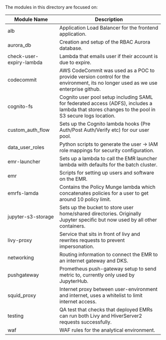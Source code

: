The modules in this directory are focused on:

Module Name | Description
------------|------------
alb | Application Load Balancer for the frontend application.
aurora_db | Creation and setup of the RBAC Aurora database.
check-user-expiry-lambda | Lambda that emails user if their account is due to expire.
codecommit | AWS CodeCommit was used as a POC to provide version control for the environment, its no longer used as we use enterprise github.
cognito-fs | Cognito user pool setup including SAML for federated access (ADFS), includes a lambda that stores changes to the pool in S3 secure logs location.
custom_auth_flow | Sets up the Cognito lambda hooks (Pre Auth/Post Auth/Verify etc) for our user pool.
data_user_roles | Python scripts to generate the user -> IAM role mappings for security configuration.
emr-launcher | Sets up a lambda to call the EMR launcher lambda with defaults for the batch cluster.
emr | Scripts for setting up users and software on the EMR.
emrfs-lamda | Contains the Policy Munge lambda which concatenates policies for a user to get around 10 policy limit.
jupyter-s3-storage | Sets up the bucket to store user home/shared directories. Originally Jupyter specific but now used by all other containers.
livy-proxy | Service that sits in front of livy and rewrites requests to prevent impersonation.
networking | Routing information to connect the EMR to an internet gateway and DKS.
pushgateway | Prometheus push-gateway setup to send metric to, currently only used by JupyterHub.
squid_proxy | Internet proxy between user-environment and internet, uses a whitelist to limit internet access.
testing | QA test that checks that deployed EMRs can run both Livy and HiverServer2 requests successfully.
waf | WAF rules for the analytical environment.
